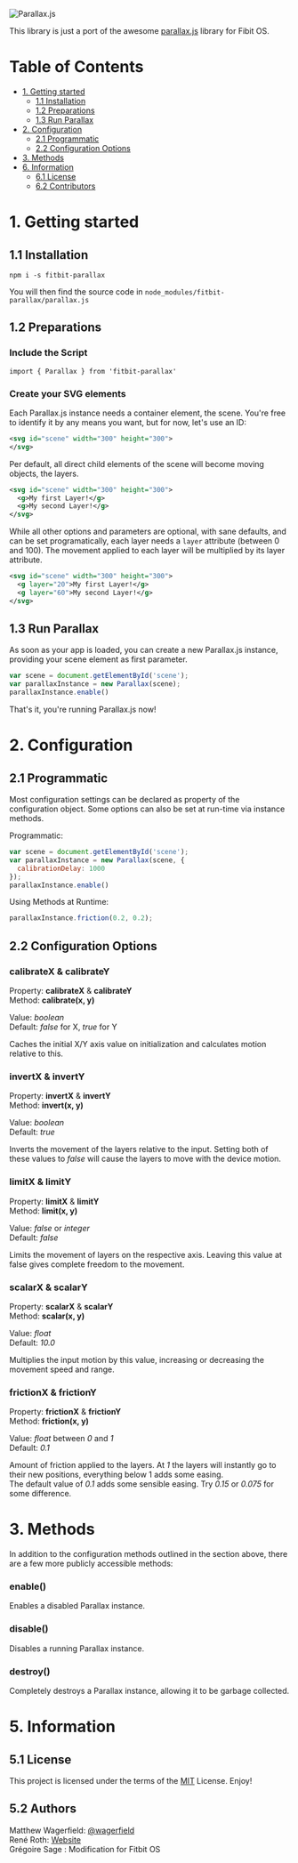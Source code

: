 ![Parallax.js](logo.png)

This library is just a port of the awesome [parallax.js](https://github.com/wagerfield/parallax) library for Fibit OS.  

# Table of Contents

- [1. Getting started](#1-getting-started)
	- [1.1 Installation](#11-installation)
	- [1.2 Preparations](#12-preparations)
	- [1.3 Run Parallax](#13-run-parallax)
- [2. Configuration](#2-configuration)
	- [2.1 Programmatic](#21-programmatic)
	- [2.2 Configuration Options](#22-configuration-options)
- [3. Methods](#3-methods)
- [6. Information](#6-information)
   - [6.1 License](#61-license)
   - [6.2 Contributors](#62-authors)

# 1. Getting started

## 1.1 Installation

`npm i -s fitbit-parallax`

You will then find the source code in `node_modules/fitbit-parallax/parallax.js`

## 1.2 Preparations

### Include the Script

`import { Parallax } from 'fitbit-parallax'`

### Create your SVG elements

Each Parallax.js instance needs a container element, the scene. You're free to identify it by any means you want, but for now, let's use an ID:

```svg
<svg id="scene" width="300" height="300">
</svg>
```

Per default, all direct child elements of the scene will become moving objects, the layers.

```svg
<svg id="scene" width="300" height="300">
  <g>My first Layer!</g>
  <g>My second Layer!</g>
</svg>
```

While all other options and parameters are optional, with sane defaults, and can be set programatically, each layer needs a `layer` attribute (between 0 and 100). The movement applied to each layer will be multiplied by its layer attribute.

```svg
<svg id="scene" width="300" height="300">
  <g layer="20">My first Layer!</g>
  <g layer="60">My second Layer!</g>
</svg>
```

## 1.3 Run Parallax

As soon as your app is loaded, you can create a new Parallax.js instance, providing your scene element as first parameter.

```javascript
var scene = document.getElementById('scene');
var parallaxInstance = new Parallax(scene);
parallaxInstance.enable()
```

That's it, you're running Parallax.js now!

# 2. Configuration

## 2.1 Programmatic

Most configuration settings can be declared as property of the configuration object.
Some options can also be set at run-time via instance methods.

Programmatic:

```javascript
var scene = document.getElementById('scene');
var parallaxInstance = new Parallax(scene, {
  calibrationDelay: 1000
});
parallaxInstance.enable()
```

Using Methods at Runtime:

```javascript
parallaxInstance.friction(0.2, 0.2);
```

## 2.2 Configuration Options

### calibrateX & calibrateY

Property: **calibrateX** & **calibrateY**  
Method: **calibrate(x, y)**

Value: *boolean*  
Default: *false* for X, *true* for Y

Caches the initial X/Y axis value on initialization and calculates motion relative to this.

### invertX & invertY

Property: **invertX** & **invertY**  
Method: **invert(x, y)**

Value: *boolean*  
Default: *true*

Inverts the movement of the layers relative to the input. Setting both of these values to *false* will cause the layers to move with the device motion.

### limitX & limitY

Property: **limitX** & **limitY**  
Method: **limit(x, y)**

Value: *false* or *integer*  
Default: *false*

Limits the movement of layers on the respective axis. Leaving this value at false gives complete freedom to the movement.

### scalarX & scalarY

Property: **scalarX** & **scalarY**  
Method: **scalar(x, y)**

Value: *float*  
Default: *10.0*

Multiplies the input motion by this value, increasing or decreasing the movement speed and range.

### frictionX & frictionY

Property: **frictionX** & **frictionY**   
Method: **friction(x, y)**

Value: *float* between *0* and *1*  
Default: *0.1*

Amount of friction applied to the layers. At *1* the layers will instantly go to their new positions, everything below 1 adds some easing.  
The default value of *0.1* adds some sensible easing. Try *0.15* or *0.075* for some difference.

# 3. Methods

In addition to the configuration methods outlined in the section above, there are a few more publicly accessible methods:

### enable()

Enables a disabled Parallax instance.

### disable()

Disables a running Parallax instance.

### destroy()

Completely destroys a Parallax instance, allowing it to be garbage collected.

# 5. Information

## 5.1 License

This project is licensed under the terms of the  [MIT](http://www.opensource.org/licenses/mit-license.php) License. Enjoy!

## 5.2 Authors

Matthew Wagerfield: [@wagerfield](http://twitter.com/wagerfield)  
René Roth: [Website](http://reneroth.org/)  
Grégoire Sage : Modification for Fitbit OS

